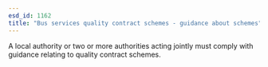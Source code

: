 ```yaml
---
esd_id: 1162
title: "Bus services quality contract schemes - guidance about schemes"
---
```


A local authority or two or more authorities acting jointly must comply with guidance relating to quality contract schemes.

